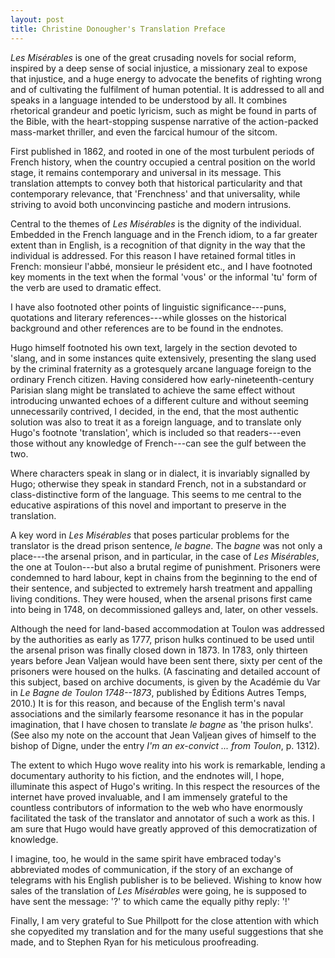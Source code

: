 ```yaml
---
layout: post
title: Christine Donougher's Translation Preface
---
```


_Les Misérables_ is one of the great crusading novels for social reform, inspired by a deep sense of social injustice, a missionary zeal to expose that injustice, and a huge energy to advocate the benefits of righting wrong and of cultivating the fulfilment of human potential. It is addressed to all and speaks in a language intended to be understood by all. It combines rhetorical grandeur and poetic lyricism, such as might be found in parts of the Bible, with the heart-stopping suspense narrative of the action-packed mass-market thriller, and even the farcical humour of the sitcom.

First published in 1862, and rooted in one of the most turbulent periods of French history, when the country occupied a central position on the world stage, it remains contemporary and universal in its message. This translation attempts to convey both that historical particularity and that contemporary relevance, that 'Frenchness' and that universality, while striving to avoid both unconvincing pastiche and modern intrusions.

Central to the themes of _Les Misérables_ is the dignity of the individual. Embedded in the French language and in the French idiom, to a far greater extent than in English, is a recognition of that dignity in the way that the individual is addressed. For this reason I have retained formal titles in French: monsieur l'abbé, monsieur le président etc., and I have footnoted key moments in the text when the formal 'vous' or the informal 'tu' form of the verb are used to dramatic effect.

I have also footnoted other points of linguistic significance---puns, quotations and literary references---while glosses on the historical background and other references are to be found in the endnotes.

Hugo himself footnoted his own text, largely in the section devoted to 'slang, and in some instances quite extensively, presenting the slang used by the criminal fraternity as a grotesquely arcane language foreign to the ordinary French citizen. Having considered how early-nineteenth-century Parisian slang might be translated to achieve the same effect without introducing unwanted echoes of a different culture and without seeming unnecessarily contrived, I decided, in the end, that the most authentic solution was also to treat it as a foreign language, and to translate only Hugo's footnote 'translation', which is included so that readers---even those without any knowledge of French---can see the gulf between the two.

Where characters speak in slang or in dialect, it is invariably signalled by Hugo; otherwise they speak in standard French, not in a substandard or class-distinctive form of the language. This seems to me central to the educative aspirations of this novel and important to preserve in the translation.

A key word in _Les Misérables_ that poses particular problems for the translator is the dread prison sentence, _le bagne_. The _bagne_ was not only a place---the arsenal prison, and in particular, in the case of _Les Misérables_, the one at Toulon---but also a brutal regime of punishment. Prisoners were condemned to hard labour, kept in chains from the beginning to the end of their sentence, and subjected to extremely harsh treatment and appalling living conditions. They were housed, when the arsenal prisons first came into being in 1748, on decommissioned galleys and, later, on other vessels.

Although the need for land-based accommodation at Toulon was addressed by the authorities as early as 1777, prison hulks continued to be used until the arsenal prison was finally closed down in 1873. In 1783, only thirteen years before Jean Valjean would have been sent there, sixty per cent of the prisoners were housed on the hulks. (A fascinating and detailed account of this subject, based on archive documents, is given by the Académie du Var in _Le Bagne de Toulon 1748--1873_, published by Éditions Autres Temps, 2010.)
It is for this reason, and because of the English term's naval associations and the similarly fearsome resonance it has in the popular imagination, that I have chosen to translate _le bagne_ as 'the prison hulks'. (See also my note on the account that Jean Valjean gives of himself to the bishop of Digne, under the entry _I'm an ex-convict ... from Toulon_, p. 1312).

The extent to which Hugo wove reality into his work is remarkable, lending a documentary authority to his fiction, and the endnotes will, I hope, illuminate this aspect of Hugo's writing. In this respect the resources of the internet have proved invaluable, and I am immensely grateful to the countless contributors of information to the web who have enormously facilitated the task of the translator and annotator of such a work as this. I am sure that Hugo would have greatly approved of this democratization of knowledge.

I imagine, too, he would in the same spirit have embraced today's abbreviated modes of communication, if the story of an exchange of telegrams with his English publisher is to be believed. Wishing to know how sales of the translation of _Les Misérables_ were going, he is supposed to have sent the message: '?' to which came the equally pithy reply: '!'

Finally, I am very grateful to Sue Phillpott for the close attention with which she copyedited my translation and for the many useful suggestions that she made, and to Stephen Ryan for his meticulous proofreading.

